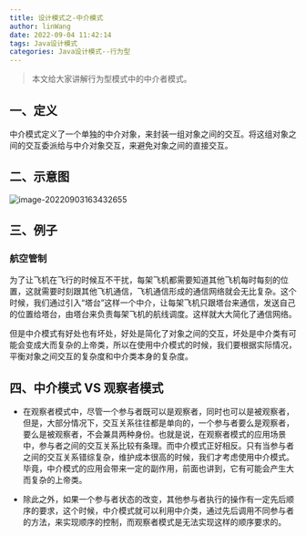 ```yaml
---
title: 设计模式之-中介模式
author: linWang
date: 2022-09-04 11:42:14
tags: Java设计模式
categories: Java设计模式--行为型
---
```


> 本文给大家讲解行为型模式中的中介者模式。

<!--more-->

## 一、定义

中介模式定义了一个单独的中介对象，来封装一组对象之间的交互。将这组对象之间的交互委派给与中介对象交互，来避免对象之间的直接交互。

## 二、示意图

![image-20220903163432655](image-20220903163432655.png)

## 三、例子

### 航空管制

为了让飞机在飞行的时候互不干扰，每架飞机都需要知道其他飞机每时每刻的位置，这就需要时刻跟其他飞机通信，飞机通信形成的通信网络就会无比复杂。这个时候，我们通过引入“塔台”这样一个中介，让每架飞机只跟塔台来通信，发送自己的位置给塔台，由塔台来负责每架飞机的航线调度。这样就大大简化了通信网络。

但是中介模式有好处也有坏处，好处是简化了对象之间的交互，坏处是中介类有可能会变成大而复杂的上帝类，所以在使用中介模式的时候，我们要根据实际情况，平衡对象之间交互的复杂度和中介类本身的复杂度。

## 四、中介模式 VS 观察者模式

*   在观察者模式中，尽管一个参与者既可以是观察者，同时也可以是被观察者，但是，大部分情况下，交互关系往往都是单向的，一个参与者要么是观察者，要么是被观察者，不会兼具两种身份。也就是说，在观察者模式的应用场景中，参与者之间的交互关系比较有条理。而中介模式正好相反。只有当参与者之间的交互关系错综复杂，维护成本很高的时候，我们才考虑使用中介模式。毕竟，中介模式的应用会带来一定的副作用，前面也讲到，它有可能会产生大而复杂的上帝类。

*   除此之外，如果一个参与者状态的改变，其他参与者执行的操作有一定先后顺序的要求，这个时候，中介模式就可以利用中介类，通过先后调用不同参与者的方法，来实现顺序的控制，而观察者模式是无法实现这样的顺序要求的。
